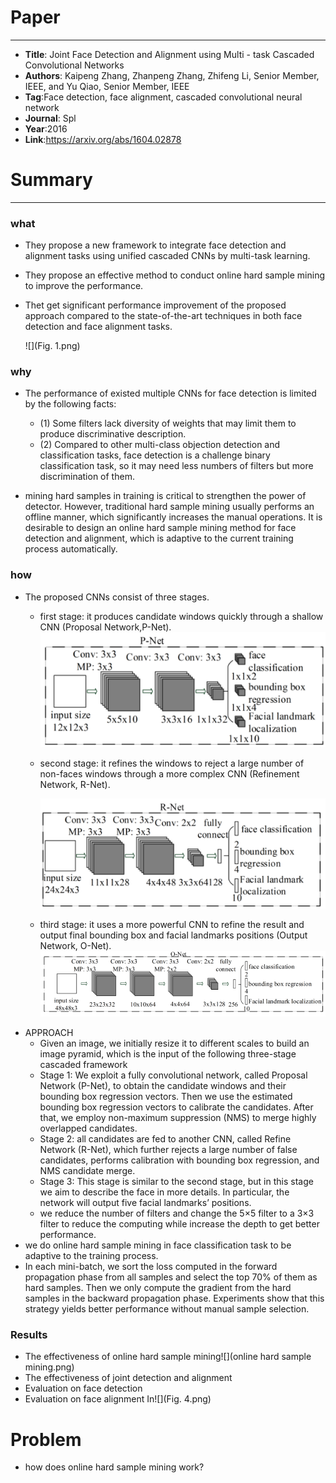 # Paper
---------
- **Title**: Joint Face Detection and Alignment using Multi - task Cascaded Convolutional Networks
- **Authors**: Kaipeng Zhang, Zhanpeng Zhang, Zhifeng Li, Senior Member, IEEE, and Yu Qiao, Senior Member, IEEE
- **Tag**:Face detection, face alignment, cascaded convolutional neural network
- **Journal**: Spl
- **Year**:2016
- **Link**:https://arxiv.org/abs/1604.02878

# Summary
________
### what
- They propose a new framework to integrate face detection and alignment tasks using unified cascaded CNNs by multi-task learning. 

- They propose an effective method to conduct online hard sample mining to improve the performance.

- Thet get significant performance improvement of the proposed approach compared to the state-of-the-art techniques in both face detection and face alignment tasks.

  ![](Fig. 1.png)
### why
- The performance of existed multiple CNNs for face detection is limited by the following facts: 

  - (1) Some filters lack diversity of weights that may limit them to produce discriminative description. 
  - (2) Compared to other multi-class objection detection and classification tasks, face detection is a challenge binary classification task, so it may need less numbers of filters but more discrimination of them. 


- mining hard samples in training is critical to strengthen the power of detector. However, traditional hard sample mining usually performs an offline manner, which significantly increases the manual operations. It is desirable to design an online hard sample mining method for face detection and alignment, which is adaptive to the current training process automatically.
### how
- The proposed CNNs consist of three stages. 
  - first stage: it produces candidate windows quickly through a shallow CNN (Proposal Network,P-Net).![](P-Net.png)

  - second stage: it refines the windows to reject a large number of non-faces windows through a more complex CNN (Refinement Network, R-Net).

    ![](R-Net.png)

  - third stage: it uses a more powerful CNN to refine the result and output final bounding box and facial landmarks positions (Output Network, O-Net).![](O-Net.png)
- APPROACH
  - Given an image, we initially resize it to different scales to build an image pyramid, which is the input of the following three-stage cascaded framework
  - Stage 1: We exploit a fully convolutional network, called Proposal Network (P-Net), to obtain the candidate windows and their bounding box regression vectors. Then we use the estimated bounding box regression vectors to calibrate the candidates. After that, we employ non-maximum suppression (NMS) to merge highly overlapped candidates.
  - Stage 2: all candidates are fed to another CNN, called Refine Network (R-Net), which further rejects a large number of false candidates, performs calibration with bounding box regression, and NMS candidate merge.
  - Stage 3: This stage is similar to the second stage, but in this stage we aim to describe the face in more details. In particular, the network will output five facial landmarks’ positions.
  - we reduce the number of filters and change the 5×5 filter to a 3×3 filter to reduce the computing while increase the depth to get better performance.
- we do online hard sample mining in face classification task to be adaptive to the training process.
- In each mini-batch, we sort the loss computed in the forward propagation phase from all samples and select the top 70% of them as hard samples. Then we only compute the gradient from the hard samples in the backward propagation phase. Experiments show that this strategy yields better performance without manual sample selection.

### Results
- The effectiveness of online hard sample mining![](online hard sample mining.png)
- The effectiveness of joint detection and alignment
- Evaluation on face detection
- Evaluation on face alignment In![](Fig. 4.png)

# Problem
- how does online hard sample mining work?